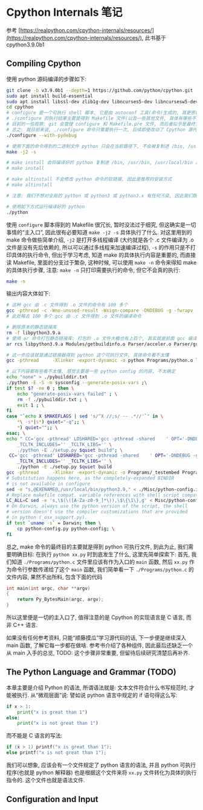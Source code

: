 # Cpython Internals 笔记

参考 [https://realpython.com/cpython-internals/resources/](https://realpython.com/cpython-internals/resources/), 此书基于 cpython3.9.0b1

## Compiling Cpython

使用 python 源码编译的步骤如下:

```bash
git clone -b v3.9.0b1 --depth=1 https://github.com/python/cpython.git
sudo apt install build-essential
sudo apt install libssl-dev zlib1g-dev libncurses5-dev libncursesw5-dev libreadline-dev libsqlite3-dev libgdbm-dev libdb5.3-dev libbz2-dev libexpat1-dev liblzma-dev libffi-dev
cd cpython
# configure 是一个可执行 shell 脚本, 它是由 autoconf 工具(命令)生成的, 其更原始的文件可能是代码库中的 configure.ac 这种文件通过 autoconf 命令得到的, 但是通过其他文件得到 configure 脚本的过程似乎是由 Python 开发者手工执行 autoconf 命令后上传至代码仓库并且被 git 所管理的, 因此 configure 脚本本身是怎么得到的这一细节暂时不太清楚
# ./configure 的执行结果主要是得到 Makefile 文件(以及一些其他文件, 具体有哪些不太确定, 按理是 make 命令执行时所需的配置文件), 注意这个 Makefile 文件并不由 git 所管理
# 目前的一些观察: git 会管理 configure 和 Makefile.pre 文件, 而后者似乎是最终生成的 Makefile 的模板, 猜测在执行 ./configure 脚本时, 应该是使用到了 Makefile.pre 文件的
# 总之: 就目前来说, ./configure 命令只需要执行一次, 后续即使改动了 Cpython 源代码, 需要重新编译时, 也只需要执行 make 命令, 而不需要执行 ./configure 命令. 因此研究和探索 Cpython 的起点可以定在 Makefile 已经得到了.
./configure --with-pydebug

# 使用下面的命令得到的二进制文件 python 只会在当前路径下, 不会被复制进 /bin, /usr/bin, /usr/local/bin 这类路径, 因此不用担心对全局的 python 有任何污染
make -j2 -s

# make install 会将编译好的 python 复制进 /bin, /usr/bin, /usr/local/bin 这类路径, 并且会修改 python 命令的指向, 例如: 首先将编译好的 python 复制进 /usr/bin/python3.9, 然后构建 /usr/bin/python -> /usr/bin/python3.9 这种软链接, 因此不推荐这种做法, 而是推荐用 make altinstall
# make install

# make altinstall 不会修改 python 命令的软链接, 因此是推荐的安装方式
# make altinstall

# 注意: 我们不想对全局的 python 或 python3 或 python3.x 有任何污染, 因此我们既不执行

# 使用如下方式运行编译好的 python
./python
```

使用 `configure` 脚本得到的 Makefile 很冗长, 暂时没法过于细究, 但这确实是一切事情的“主入口”, 因此很有必要知道 `make -j2 -s` 具体执行了什么. 对这里用到的 make 命令做些简单介绍, `-j2` 是打开多线程编译 (大约就是各个 .c 文件编译为 .o 文件是没有先后依赖的, 所以可以通过多线程来加速编译过程), `-s` 的作用只是不打印具体的执行命令, 但出于学习考虑, 知道 make 的具体执行内容是重要的, 而直接读 Makefile, 里面的分支过于繁杂, 这种时候, 可以使用 `make -n` 命令来得知 make 的具体执行步骤, 注意: `make -n` 只打印需要执行的命令, 但它不会真的执行:

```bash
make -n
```

输出内容大体如下:

```bash
# 这种 gcc 由 .c 文件得到 .o 文件的命令有 100 多个
gcc -pthread -c -Wno-unused-result -Wsign-compare -DNDEBUG -g -fwrapv -O3 -Wall    -std=c99 -Wextra -Wno-unused-result -Wno-unused-parameter -Wno-missing-field-initializers -Werror=implicit-function-declaration -fvisibility=hidden  -I./Include/internal  -I. -I./Include    -DPy_BUILD_CORE -o Programs/python.o ./Programs/python.c
# 此处略去 100 多个 gcc 由 .c 文件得到 .o 文件的编译命令

# 删除原本的静态链接库
rm -f libpython3.9.a
# 使用 ar 命令打包静态链接库: 打包的 .o 文件大概也有上百个, 其实就是前面 gcc 编译出来的 .o 文件
ar rcs libpython3.9.a Modules/getbuildinfo.o Parser/acceler.o Parser/grammar1.o ...

# 这一步应该就是通过链接器得到 python 这个可执行文件, 具体命令看不太懂
gcc -pthread     -Xlinker -export-dynamic -o python Programs/python.o libpython3.9.a -lcrypt -lpthread -ldl  -lutil -lm   -lm 

# 以下内容都有些看不太懂, 感觉主要是一些 python config 的内容, 不太确定
echo "none" > ./pybuilddir.txt
./python -E -S -m sysconfig --generate-posix-vars ;\
if test $? -ne 0 ; then \
	echo "generate-posix-vars failed" ; \
	rm -f ./pybuilddir.txt ; \
	exit 1 ; \
fi
case "`echo X $MAKEFLAGS | sed 's/^X //;s/ -- .*//'`" in \
    *\ -s*|s*) quiet="-q";; \
    *) quiet="";; \
esac; \
echo " CC='gcc -pthread' LDSHARED='gcc -pthread -shared    ' OPT='-DNDEBUG -g -fwrapv -O3 -Wall' \
	_TCLTK_INCLUDES='' _TCLTK_LIBS='' \
	./python -E ./setup.py $quiet build"; \
 CC='gcc -pthread' LDSHARED='gcc -pthread -shared    ' OPT='-DNDEBUG -g -fwrapv -O3 -Wall' \
	_TCLTK_INCLUDES='' _TCLTK_LIBS='' \
	./python -E ./setup.py $quiet build
gcc -pthread     -Xlinker -export-dynamic -o Programs/_testembed Programs/_testembed.o libpython3.9.a -lcrypt -lpthread -ldl  -lutil -lm   -lm 
# Substitution happens here, as the completely-expanded BINDIR
# is not available in configure
sed -e "s,@EXENAME@,/usr/local/bin/python3.9," < ./Misc/python-config.in >python-config.py
# Replace makefile compat. variable references with shell script compat. ones;  -> 
LC_ALL=C sed -e 's,\$(\([A-Za-z0-9_]*\)),\$\{\1\},g' < Misc/python-config.sh >python-config
# On Darwin, always use the python version of the script, the shell
# version doesn't use the compiler customizations that are provided
# in python (_osx_support.py).
if test `uname -s` = Darwin; then \
	cp python-config.py python-config; \
fi
```

总之, make 命令的最终目的主要就是得到 python 可执行文件, 到此为止, 我们需要明确目标: 在执行 `python xx.py` 时到底发生了什么, 这里先简单探索下: 首先, 我们知道 `./Programs/python.c` 文件里应该有作为入口的 `main` 函数, 然后 `xx.py` 作为命令行参数传递给了这个 `main` 函数, 我们简单看一下 `./Programs/python.c` 的文件内容, 果然不出所料, 包含下面的代码

```C
int main(int argc, char **argv)
{
    return Py_BytesMain(argc, argv);
}
```

所以这里便是一切的主入口了, 值得注意的是 Cpython 的实现语言是 C 语言, 而非 C++ 语言.

如果没有任何参考资料, 只能“顺藤摸瓜”学习源代码的话, 下一步便是继续深入 main 函数, 了解它每一步都在做啥. 参考书介绍了各种组件, 因此最后还缺乏一个从 main 入手的总览, TODO: 这个步骤非常重要, 但留待后续研究清楚后再补齐.

## The Python Language and Grammar (TODO)

本章主要是介绍 Python 的语法, 所谓语法就是: 文本文件符合什么书写规范时, 才能被执行. 从“微观层面”说: 譬如说 python 语言中规定的 if 语句得这么写:

```python
if x > 1:
    print("x is great than 1")
else:
    print("x is not great than 1")
```

而不能是 C 语言的写法:

```C
if (x > 1) printf("x is great than 1");
else printf("x is not great than 1");
```

我们可以想象, 应该会有一个文件规定了 python 语言的语法, 并且 python 可执行程序(也就是 python 解释器) 也是根据这个文件来将 `xx.py` 文件转化为具体的执行指令的. 这个文件也就是语法文件.

## Configuration and Input
